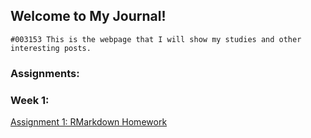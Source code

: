 ## Welcome to My Journal!

```#003153 This is the webpage that I will show my studies and other interesting posts.```

### Assignments:

### Week 1:

[Assignment 1: RMarkdown Homework](Assignment_1.html)
